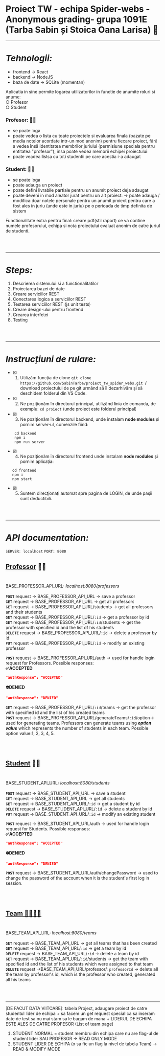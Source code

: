 # Proiect TW - echipa Spider-webs - Anonymous grading- grupa 1091E<br>(Tarba Sabin și Stoica Oana Larisa) 💯
*******
# ***Tehnologii:***
- frontend -> React
- backend -> NodeJS
- baza de date -> SQLite (momentan)

Aplicatia in sine permite logarea utilizatorilor in functie de anumite roluri si anume: <br>
○ Profesor <br>
○ Student

### Profesor: 🧑‍🏫
- se poate loga
- poate vedea o lista cu toate proiectele si evaluarea finala (bazate pe media notelor acordate intr-un mod anonim) pentru fiecare proiect, fără a vedea însă identitatea membrilor juriului (permisiune speciala pentru entitatea "profesor"), insa poate vedea membrii echipei proiectului
- poate veadea listsa cu toti studentii pe care acestia i-a adaugat

### Student: 👨‍🎓
- se poate loga
- poate adauga un proiect
- poate defini livrabile partiale pentru un anumit proiect deja adaugat
- poate deveni in mod aleator jurat pentru un alt proiect:
                  -> poate adauga / modifica doar notele personale pentru un anumit proiect pentru care a fost ales in juriu (unde este in juriu) pe o perioada de timp definita de sistem

Functionalitate extra pentru final: creare pdf(stil raport) ce va contine numele profesorului, echipa si nota proiectului evaluat anonim de catre juriul de studenti.

<br><br>
*******

# ***Steps:***
1. Descrierea sistemului si a functionalitatilor
2. Proiectarea bazei de date
3. Creare serviciilor REST
4. Conectarea logica a serviciilor REST
5. Testarea serviciilor REST (js unit tests)
6. Creare design-ului pentru frontend
7. Crearea interfetei
8. Testing

<br><br>
*******


# ***Instrucțiuni de rulare:***
- [x] 1. Utilizăm funcția de clone ```git clone https://github.com/SabinTarba/proiect_tw_spider_webs.git ```/ download proiectului de pe git urmând să îl dezarhivăm și  să deschidem folderul din VS Code.<br>
- [x] 2. Ne poziționăm în directorul principal, utilizând linia de comanda, de exemplu: ```cd proiect``` (unde proiect este folderul principal)<br>
- [x] 3. Ne poziționăm în directorul backend, unde instalam **node modules** și pornim server-ul, comenzile fiind:
 ```
     cd backend
     npm i
     npm run server
 ```
- [x] 4. Ne poziționăm în directorul frontend unde instalam **node modules** și pornim aplicația:
 ```
    cd frontend
    npm i
    npm start
 ```
- [x] 5. Suntem direcţionaţi automat spre pagina de LOGIN, de unde paşii sunt deductibili.

<br><br>
*******
# ***API documentation:***
```SERVER: localhost```
```PORT: 8080```

## <u><strong>Professor</strong></u> 🧑‍🏫 <br><br>
BASE_PROFESSOR_API_URL: <i>localhost:8080/professors</i> <br><br>
<strong>```POST```</strong> request -> BASE_PROFESSOR_API_URL -> save a professor <br> 
<strong>```GET```</strong> request -> BASE_PROFESSOR_API_URL -> get all professors <br>
<strong>```GET```</strong> request -> BASE_PROFESSOR_API_URL/students -> get all professors and their students <br>
<strong>```GET```</strong> request -> BASE_PROFESSOR_API_URL/```:id``` -> get a professor by id <br>
<strong>```GET```</strong> request -> BASE_PROFESSOR_API_URL/```:id```/students -> get the professor with specified id and the list of his students <br>
<strong>```DELETE```</strong> request -> BASE_PROFESSOR_API_URL/```:id``` -> delete a professor by id <br>
<strong>```PUT```</strong> request -> BASE_PROFESSOR_API_URL/```:id``` -> modify an existing professor <br>

<strong>```POST```</strong> request -> BASE_PROFESSOR_API_URL/auth -> used for handle login request for Professors. Possible responses:<br>
<strong>✅ACCEPTED</strong>
```json
"authResponse": "ACCEPTED"
```
<strong>⛔DENIED</strong>
```json
"authResponse": "DENIED"
```
<strong>```GET```</strong> request -> BASE_PROFESSOR_API_URL/```:id```/teams -> get the professor with specified id and the list of his created teams <br>
<strong>```POST```</strong> request -> BASE_PROFESSOR_API_URL/generateTeams/```:id```/option-> used for generating teams. Professors can generate teams using ***option value*** which represents the number of students in each team. Possible option value:1, 2, 3, 4, 5. <br>

<br><br>

## <u><strong>Student</strong></u> 🧑‍🎓 <br><br> 
BASE_STUDENT_API_URL: <i>localhost:8080/students</i> <br><br>
<strong>```POST```</strong> request -> BASE_STUDENT_API_URL -> save a student <br> 
<strong>```GET```</strong> request -> BASE_STUDENT_API_URL -> get all students <br>
<strong>```GET```</strong> request -> BASE_STUDENT_API_URL/```:id``` -> get a student by id <br>
<strong>```DELETE```</strong> request -> BASE_STUDENT_API_URL/```:id``` -> delete a student by id <br>
<strong>```PUT```</strong> request -> BASE_STUDENT_API_URL/```:id``` -> modify an existing student <br>

<strong>```POST```</strong> request -> BASE_STUDENT_API_URL/auth -> used for handle login request for Students. Possible responses:<br>
<strong>✅ACCEPTED</strong>
```json
"authResponse": "ACCEPTED"
```
<strong>⛔DENIED</strong>
```json
"authResponse": "DENIED"
```
<strong>```POST```</strong> request -> BASE_STUDENT_API_URL/auth/changePassword -> used to change the password of the account when it is the student's first log in session.


<br><br>

## <u><strong>Team 🧑‍🎓🧑‍🎓</strong></u> <br><br> 
BASE_TEAM_API_URL: <i>localhost:8080/teams</i> <br><br>
<strong>```GET```</strong> request -> BASE_TEAM_API_URL -> get all teams that has been created <br>
<strong>```GET```</strong> request -> BASE_TEAM_API_URL/```:id``` -> get a team by id <br>
<strong>```DELETE```</strong> request -> BASE_TEAM_API_URL/```:id``` -> delete a team by id <br>
<strong>```GET```</strong> request -> BASE_TEAM_API_URL/```:id```/students -> get the team with specified id and the list of his students which were assigned to that team <br>
<strong>```DELETE```</strong> request ->BASE_TEAM_API_URL/professor/```:professorId``` -> delete all the team by professor's id, which is the professor who created, generated all his teams <br>


<br><br>
*******
[DE FACUT DATA VIITOARE]: tabela Project, adaugare proiect de catre studentul lider de echipa + sa facem un get request special ca sa inseram date de test sa nu mai stam sa le bagam de mana + LIDERUL DE ECHIPA ESTE ALES DE CATRE PROFESOR (List of team page)
1. STUDENT NORMAL = student membru din echipa care nu are flag-ul de student lider SAU PROFESOR -> READ ONLY MODE
2. STUDENT LIDER DE ECHIPA (o sa fie un flag la nivel de tabela Team) -> READ & MODIFY MODE
